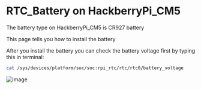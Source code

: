 # RTC_Battery on HackberryPi_CM5

The battery type on HackberryPi_CM5 is CR927 battery

This page tells you how to install the battery

After you install the battery you can check the battery voltage first by typing this in terminal:

```sh
cat /sys/devices/platform/soc/soc:rpi_rtc/rtc/rtc0/battery_voltage
```
![image](https://github.com/user-attachments/assets/2b21954b-3a8b-4bb2-adc6-bddab41c39dc)
